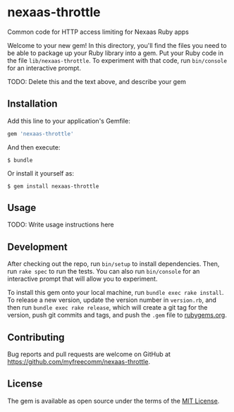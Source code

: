 # nexaas-throttle

Common code for HTTP access limiting for Nexaas Ruby apps

Welcome to your new gem! In this directory, you'll find the files you need to be able to package up your Ruby library into a gem. Put your Ruby code in the file `lib/nexaas-throttle`. To experiment with that code, run `bin/console` for an interactive prompt.

TODO: Delete this and the text above, and describe your gem

## Installation

Add this line to your application's Gemfile:

```ruby
gem 'nexaas-throttle'
```

And then execute:

    $ bundle

Or install it yourself as:

    $ gem install nexaas-throttle

## Usage

TODO: Write usage instructions here

## Development

After checking out the repo, run `bin/setup` to install dependencies. Then, run `rake spec` to run the tests. You can also run `bin/console` for an interactive prompt that will allow you to experiment.

To install this gem onto your local machine, run `bundle exec rake install`. To release a new version, update the version number in `version.rb`, and then run `bundle exec rake release`, which will create a git tag for the version, push git commits and tags, and push the `.gem` file to [rubygems.org](https://rubygems.org).

## Contributing

Bug reports and pull requests are welcome on GitHub at https://github.com/myfreecomm/nexaas-throttle.


## License

The gem is available as open source under the terms of the [MIT License](http://opensource.org/licenses/MIT).


